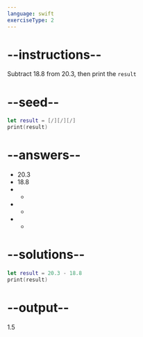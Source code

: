 ```yaml
---
language: swift
exerciseType: 2
---
```


# --instructions--

Subtract 18.8 from 20.3, then print the `result`

# --seed--

```swift
let result = [/][/][/]
print(result)
```

# --answers--

- 20.3
- 18.8
-  - 
-  + 
-  * 

# --solutions--

```swift
let result = 20.3 - 18.8
print(result)
```

# --output--

1.5

